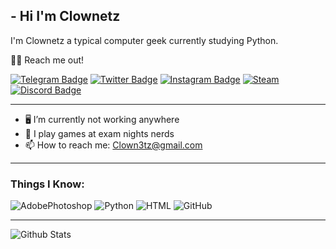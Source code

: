 ## - Hi I'm Clownetz 

I'm Clownetz a typical computer geek currently studying Python.


🤙🏼 Reach me out!

[![Telegram Badge](https://img.shields.io/badge/Telegram-2CA5E0?style=for-the-badge&logo=telegram&logoColor=white=https://www.t.me/clownetz)](https://www.t.me/clownetz)
[![Twitter Badge](https://img.shields.io/badge/Twitter-1DA1F2?style=for-the-badge&logo=twitter&logoColor=white&link=https://twitter.com/clownetz)](https://twitter.com/clownetz)
[![Instagram Badge](https://img.shields.io/badge/Instagram-E4405F?style=for-the-badge&logo=instagram&logoColor=white)](https://instagram.com/1clownetz)
[![Steam](https://img.shields.io/badge/Steam-000000?style=for-the-badge&logo=steam&logoColor=white)](https://steamcommunity.com/id/clown3tz)
[![Discord Badge](https://img.shields.io/badge/Discord-%237289DA.svg?style=for-the-badge&logo=discord&logoColor=white=https://discordapp.com/users/759432125685563412)](https://discordapp.com/users/759432125685563412)
___
- 🖥 I’m currently not working anywhere
- 👾 I play games at exam nights nerds
- 📫 How to reach me: Clown3tz@gmail.com
___
### Things I Know:
![AdobePhotoshop](https://img.shields.io/badge/Adobe%20Photoshop-31A8FF?style=for-the-badge&logo=Adobe%20Photoshop&logoColor=black)
![Python](https://img.shields.io/badge/python-3670A0?style=for-the-badge&logo=python&logoColor=ffdd54)
![HTML](https://img.shields.io/badge/HTML5-E34F26?style=for-the-badge&logo=html5&logoColor=white)
![GitHub](https://img.shields.io/badge/GitHub-100000?style=for-the-badge&logo=github&logoColor=white)
___
![Github Stats](https://github-readme-stats.vercel.app/api?username=clown3tz&count_private=true&show_icons=true&include_all_commits=true&theme=great-gatsby)
